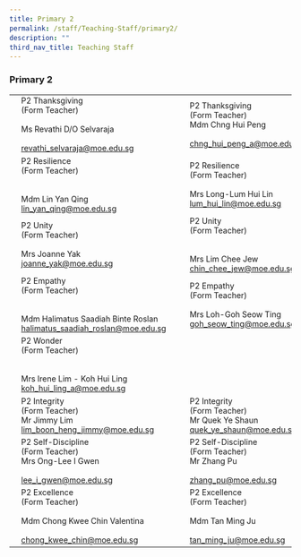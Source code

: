 ```yaml
---
title: Primary 2
permalink: /staff/Teaching-Staff/primary2/
description: ""
third_nav_title: Teaching Staff
---
```

### Primary 2

|  	|  	|  	|  	|  	|
|---	|---	|---	|---	|---	|
| ![](/images/ft17.png) 	| P2 Thanksgiving<br>(Form Teacher)<br><br>Ms Revathi D/O Selvaraja<br><br>revathi_selvaraja@moe.edu.sg 	|   	| ![](/images/ft18.png) 	| P2 Thanksgiving <br>(Form Teacher)<br>Mdm Chng Hui Peng<br><br>chng_hui_peng_a@moe.edu.sg 	|
| ![](/images/ft19.png) 	| P2 Resilience<br>(Form Teacher)<br><br><br>Mdm Lin Yan Qing<br>lin_yan_qing@moe.edu.sg 	|   	| ![](/images/ft20.png) 	| P2 Resilience<br>(Form Teacher)<br><br>Mrs Long-Lum Hui Lin<br>lum_hui_lin@moe.edu.sg 	|
| ![](/images/ft21.png) 	| P2 Unity<br>(Form Teacher)<br><br>Mrs Joanne Yak<br>joanne_yak@moe.edu.sg 	|   	| ![](/images/ft22.png) 	| P2 Unity<br>(Form Teacher)<br><br><br>Mrs Lim Chee Jew<br>chin_chee_jew@moe.edu.sg 	|
| ![](/images/ft23.png) 	| P2 Empathy<br>(Form Teacher)<br><br><br>Mdm Halimatus Saadiah Binte Roslan<br>halimatus_saadiah_roslan@moe.edu.sg 	|   	| ![](/images/ft24.png) 	| P2 Empathy<br>(Form Teacher)<br><br>Mrs Loh-Goh Seow Ting<br>goh_seow_ting@moe.edu.sg 	|
| ![](/images/ft25.png) 	| P2 Wonder<br>(Form Teacher)<br><br><br>Mrs Irene Lim - Koh Hui Ling<br>koh_hui_ling_a@moe.edu.sg 	|   	|  	|  	|
| ![](/images/ft26.png) 	| P2 Integrity<br>(Form Teacher)<br>Mr Jimmy Lim<br>lim_boon_heng_jimmy@moe.edu.sg 	|  	| ![](/images/ft27.png) 	| P2 Integrity <br>(Form Teacher)<br>Mr Quek Ye Shaun<br>quek_ye_shaun@moe.edu.sg 	|
| ![](/images/ft28.png) 	| P2 Self-Discipline<br>(Form Teacher)<br>Mrs Ong-Lee I Gwen<br><br>lee_i_gwen@moe.edu.sg<br> 	|   	| ![](/images/ft29.png) 	| P2 Self-Discipline <br>(Form Teacher)<br>Mr Zhang Pu<br><br>zhang_pu@moe.edu.sg 	|
| ![](/images/ft30.png) 	| P2 Excellence<br>(Form Teacher)<br><br>Mdm Chong Kwee Chin Valentina<br><br>chong_kwee_chin@moe.edu.sg 	|   	| ![](/images/ft31.png) 	| P2 Excellence<br>(Form Teacher)<br><br>Mdm Tan Ming Ju<br><br>tan_ming_ju@moe.edu.sg 	|